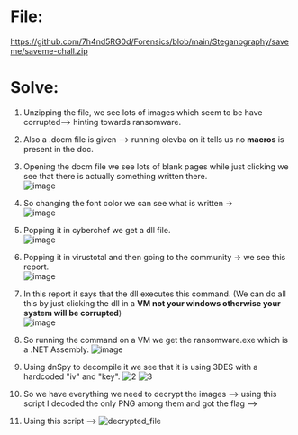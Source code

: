 # File: 
https://github.com/7h4nd5RG0d/Forensics/blob/main/Steganography/saveme/saveme-chall.zip  

# Solve: 
1) Unzipping the file, we see lots of images which seem to be have corrupted--> hinting towards ransomware.  
2) Also a .docm file is given --> running olevba on it tells us no **macros** is present in the doc.  
3) Opening the docm file we see lots of blank pages while just clicking we see that there is actually something written there.  
![image](https://github.com/7h4nd5RG0d/Forensics/assets/128285431/96b0ac94-1c1e-4639-b907-4c94177d3533)  
4) So changing the font color we can see what is written ->  
![image](https://github.com/7h4nd5RG0d/Forensics/assets/128285431/2dfe91c9-c8a3-4b3f-98b1-29691da4f68c)  
5) Popping it in cyberchef we get a dll file.  
![image](https://github.com/7h4nd5RG0d/Forensics/assets/128285431/940c515b-b926-4e99-8e84-1f207ef8dc97)

6) Popping it in virustotal and then going to the community -> we see this report.  
![image](https://github.com/7h4nd5RG0d/Forensics/assets/128285431/ea301842-b09b-4be8-8469-80888c66c639)  
7) In this report it says that the dll executes this command. (We can do all this by just clicking the dll in a **VM not your windows otherwise your system will be corrupted**)  
![image](https://github.com/7h4nd5RG0d/Forensics/assets/128285431/8bb59f6c-ddb0-4b15-be5c-17010d1f9a60)  
8) So running the command on a VM we get the ransomware.exe which is a .NET Assembly.  ![image](https://github.com/7h4nd5RG0d/Forensics/assets/128285431/52ffa4ea-ede3-40aa-95b4-0800f0b42cbf)  
9) Using dnSpy to decompile it we see that it is using 3DES with a hardcoded "iv" and "key".
![2](https://github.com/7h4nd5RG0d/Forensics/assets/128285431/43a9fa3c-5243-48e8-b1e8-93d03bbe7eef)
![3](https://github.com/7h4nd5RG0d/Forensics/assets/128285431/1cd7ca1e-d3a4-4c90-901f-c6a505a9e76e)
10) So we have everything we need to decrypt the images --> using this script I decoded the only PNG among them and got the flag -->
11) Using this script --> 
![decrypted_file](https://github.com/7h4nd5RG0d/Forensics/assets/128285431/2f2cec0a-cb18-4655-a098-e5298fc343e9)








